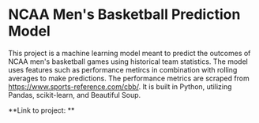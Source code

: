# NCAA Men's Basketball Prediction Model
This project is a machine learning model meant to predict the outcomes of NCAA men's basketball games using historical team statistics. The model uses features such as performance metircs in combination with rolling averages to make predictions. The performance metrics are scraped from https://www.sports-reference.com/cbb/. It is built in Python, utilizing Pandas, scikit-learn, and Beautiful Soup.

**Link to project: **
